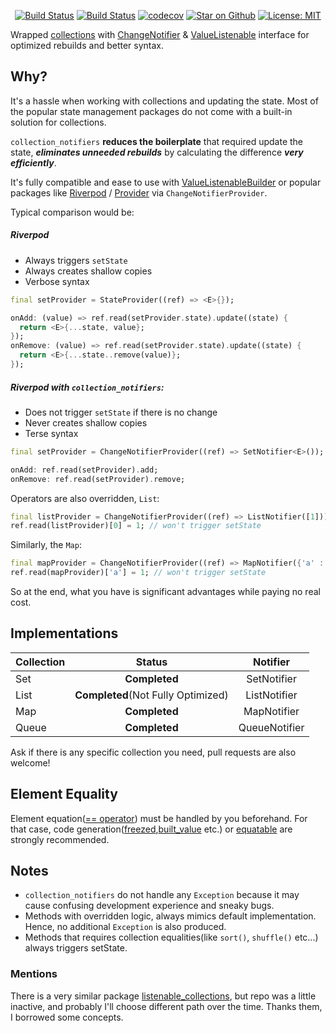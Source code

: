 <p align="center">
<a href="https://pub.dev/packages/collection_notifiers"><img src="https://img.shields.io/pub/v/collection_notifiers.svg" alt="Build Status"></a>
<a href="https://github.com/esenmx/collection_notifiers/actions"><img src="https://github.com/esenmx/collection_notifiers/workflows/Build/badge.svg" alt="Build Status"></a>
<a href="https://codecov.io/gh/esenmx/collection_notifiers"><img src="https://codecov.io/gh/esenmx/collection_notifiers/branch/master/graph/badge.svg" alt="codecov"></a>
<a href="https://github.com/esenmx/collection_notifiers"><img src="https://img.shields.io/github/stars/esenmx/collection_notifiers.svg?style=flat&logo=github&colorB=deeppink&label=stars" alt="Star on Github"></a>
<a href="https://opensource.org/licenses/MIT"><img src="https://img.shields.io/badge/license-MIT-purple.svg" alt="License: MIT"></a>

<p align="center">

Wrapped [collections][collections] with [ChangeNotifier][ChangeNotifier] & [ValueListenable][ValueListenable] 
interface for optimized rebuilds and better syntax.

## Why?
It's a hassle when working with collections and updating the state. Most of the popular state management packages do not
come with a built-in solution for collections.

`collection_notifiers` **reduces the boilerplate** that required update the state, _**eliminates unneeded rebuilds**_
by calculating the difference _**very efficiently**_.

It's fully compatible and ease to use with
[ValueListenableBuilder][ValueListenableBuilder] or popular packages like [Riverpod][Riverpod] / [Provider][Provider]
via `ChangeNotifierProvider`.

Typical comparison would be:

##### Riverpod
- Always triggers `setState`
- Always creates shallow copies
- Verbose syntax
```dart
final setProvider = StateProvider((ref) => <E>{});
```
```dart
onAdd: (value) => ref.read(setProvider.state).update((state) {
  return <E>{...state, value};
});
onRemove: (value) => ref.read(setProvider.state).update((state) {
  return <E>{...state..remove(value)};
});
```

##### Riverpod with `collection_notifiers`:
- Does not trigger `setState` if there is no change
- Never creates shallow copies
- Terse syntax
```dart
final setProvider = ChangeNotifierProvider((ref) => SetNotifier<E>());
```
```dart
onAdd: ref.read(setProvider).add;
onRemove: ref.read(setProvider).remove;
```

Operators are also overridden, `List`:
```dart
final listProvider = ChangeNotifierProvider((ref) => ListNotifier([1]));
ref.read(listProvider)[0] = 1; // won't trigger setState
```

Similarly, the `Map`:
```dart
final mapProvider = ChangeNotifierProvider((ref) => MapNotifier({'a' : 1}));
ref.read(mapProvider)['a'] = 1; // won't trigger setState
```

So at the end, what you have is significant advantages while paying no real cost.

## Implementations

| Collection |               Status               |   Notifier    |
|------------|:----------------------------------:|:-------------:|
| Set        |           **Completed**            |  SetNotifier  |  
| List       | **Completed**(Not Fully Optimized) | ListNotifier  |
| Map        |           **Completed**            |  MapNotifier  |
| Queue      |           **Completed**            | QueueNotifier |

Ask if there is any specific collection you need, pull requests are also welcome!

## Element Equality

Element equation([== operator](https://api.dart.dev/stable/2.13.4/dart-core/Object/operator_equals.html)) must be
handled by you beforehand. For that case, code generation([freezed][freezed],[built_value][built_value] etc.) or
[equatable][equatable] are strongly
recommended.

## Notes
* `collection_notifiers` do not handle any `Exception` because it may cause confusing development experience and sneaky
  bugs.
* Methods with overridden logic, always mimics default implementation. Hence, no additional `Exception` is
  also produced.
* Methods that requires collection equalities(like `sort()`, `shuffle()` etc...) always triggers setState.

### Mentions

There is a very similar package [listenable_collections](https://github.com/escamoteur/listenable_collections), but repo
was a little inactive, and probably I'll choose different path over the time. Thanks them, I borrowed some concepts.

[//]: # (Links)

[collections]: https://api.dart.dev/stable/dart-collection/dart-collection-library.html
[ChangeNotifier]: https://api.flutter.dev/flutter/foundation/ChangeNotifier-class.html
[ValueListenable]: https://api.flutter.dev/flutter/foundation/ValueListenable-class.html
[ValueListenableBuilder]: https://api.flutter.dev/flutter/widgets/ValueListenableBuilder-class.html
[Riverpod]: https://pub.dev/documentation/flutter_riverpod/latest/flutter_riverpod/ChangeNotifierProvider-class.html
[Provider]: https://pub.dev/documentation/provider/latest/provider/ChangeNotifierProvider-class.html
[== operator]: https://api.dart.dev/stable/2.13.4/dart-core/Object/operator_equals.html
[freezed]: https://pub.dev/packages/freezed
[built_value]: https://pub.dev/packages/built_value
[equatable]: https://pub.dev/packages/equatable
[listenable_collections]: https://github.com/escamoteur/listenable_collections